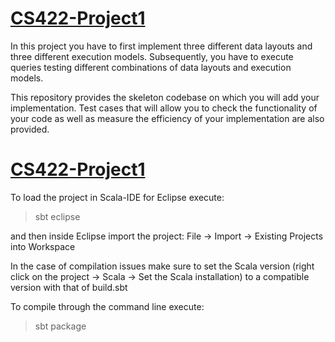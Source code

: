 # [CS422-Project1](https://github.com/CS-422/CS422-Project1)

In this project you have to first implement three different data layouts and three different execution models. Subsequently, you have to execute queries testing different combinations of data layouts and execution models.

This repository provides the skeleton codebase on which you will add your implementation. Test cases that will allow you to check the functionality of your code as well as measure the efficiency of your implementation are also provided.

# [CS422-Project1](https://github.com/CS-422/CS422-Project2)
To load the project in Scala-IDE for Eclipse execute: 
> sbt eclipse

and then inside Eclipse import the project:
File -> Import -> Existing Projects into Workspace

In the case of compilation issues make sure to set the Scala version (right click on the project -> Scala -> Set the Scala installation) to a compatible version with that of build.sbt

To compile through the command line execute:
> sbt package
